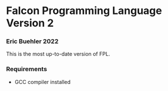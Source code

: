 # Falcon Programming Language Version 2
### Eric Buehler 2022 ###

This is the most up-to-date version of FPL.

### Requirements ###
- GCC compiler installed
